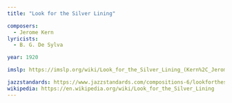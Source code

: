 ```yaml
---
title: "Look for the Silver Lining"

composers:
  - Jerome Kern
lyricists:
  - B. G. De Sylva

year: 1920

imslp: https://imslp.org/wiki/Look_for_the_Silver_Lining_(Kern%2C_Jerome)

jazzstandards: https://www.jazzstandards.com/compositions-6/lookforthesilverlining.htm
wikipedia: https://en.wikipedia.org/wiki/Look_for_the_Silver_Lining
---
```

